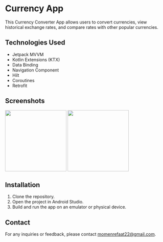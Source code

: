 # Currency App

This Currency Converter App allows users to convert currencies, view historical exchange rates, and compare rates with other popular currencies.

## Technologies Used

- Jetpack MVVM
- Kotlin Extensions (KTX)
- Data Binding
- Navigation Component
- Hilt
- Coroutines
- Retrofit

## Screenshots
<div>
<img src="https://github.com/momenrollins/Currency-App/assets/57583664/ac821300-0a9c-4571-b390-2db79b9bf48a" width=200>
<img src="https://github.com/momenrollins/Currency-App/assets/57583664/ff681919-f64a-4a59-a0fe-3e6d655954a0)" width=200>
</div>

## Installation

1. Clone the repository.
2. Open the project in Android Studio.
3. Build and run the app on an emulator or physical device.

## Contact

For any inquiries or feedback, please contact [momenrefaat22@gmail.com](mailto:momenrefaat22@gmai.com).

